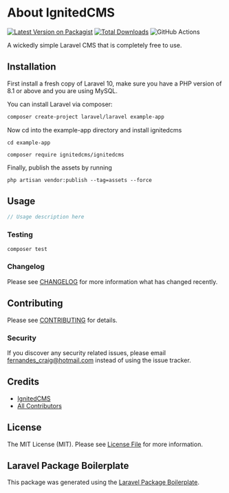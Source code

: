 # About IgnitedCMS

[![Latest Version on Packagist](https://img.shields.io/packagist/v/ignitedcms/ignitedcms.svg?style=flat-square)](https://packagist.org/packages/ignitedcms/ignitedcms)
[![Total Downloads](https://img.shields.io/packagist/dt/ignitedcms/ignitedcms.svg?style=flat-square)](https://packagist.org/packages/ignitedcms/ignitedcms)
![GitHub Actions](https://github.com/ignitedcms/ignitedcms/actions/workflows/main.yml/badge.svg)

A wickedly simple Laravel CMS that is completely free to use.

## Installation
First install a fresh copy of Laravel 10, make sure you have a PHP version of 8.1 or above
and you are using MySQL.

You can install Laravel via composer:

```bash
composer create-project laravel/laravel example-app
```

Now cd into the example-app directory and install ignitedcms

```
cd example-app
 
composer require ignitedcms/ignitedcms
```

Finally, publish the assets by running

```
php artisan vendor:publish --tag=assets --force
```

## Usage

```php
// Usage description here
```

### Testing

```bash
composer test
```

### Changelog

Please see [CHANGELOG](CHANGELOG.md) for more information what has changed recently.

## Contributing

Please see [CONTRIBUTING](CONTRIBUTING.md) for details.

### Security

If you discover any security related issues, please email fernandes_craig@hotmail.com instead of using the issue tracker.

## Credits

-   [IgnitedCMS](https://github.com/ignitedcms)
-   [All Contributors](../../contributors)

## License

The MIT License (MIT). Please see [License File](LICENSE.md) for more information.

## Laravel Package Boilerplate

This package was generated using the [Laravel Package Boilerplate](https://laravelpackageboilerplate.com).
